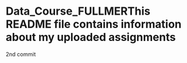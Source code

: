 # Data_Course_FULLMERThis README file contains information about my uploaded assignments
2nd commit
